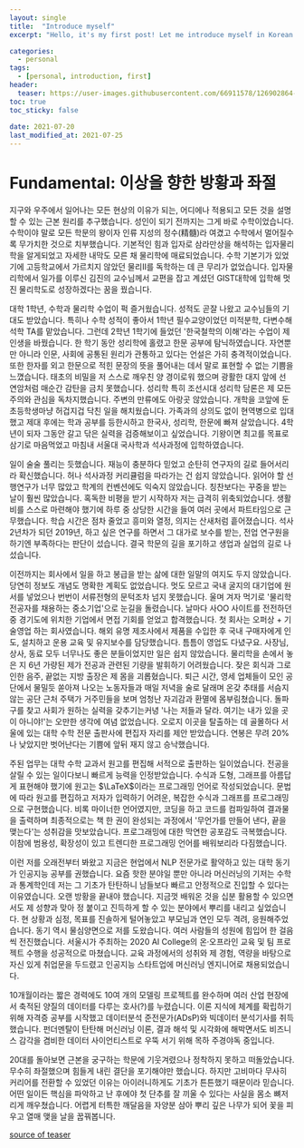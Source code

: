 ```yaml
---
layout: single
title:  "Introduce myself"
excerpt: "Hello, it's my first post! Let me introduce myself in Korean.😂"

categories:
  - personal
tags:
  - [personal, introduction, first]
header:
  teaser: https://user-images.githubusercontent.com/66911578/126902864-aa72494a-106e-4443-8654-fb6238d5bda8.jpg
toc: true
toc_sticky: false
 
date: 2021-07-20
last_modified_at: 2021-07-25
---
```


# Fundamental: 이상을 향한 방황과 좌절
지구와 우주에서 일어나는 모든 현상의 이유가 되는, 어디에나 적용되고 모든 것을 설명할 수 있는 근본 원리를 추구했습니다. 성인이 되기 전까지는 그게 바로 수학이었습니다. 수학이야 말로 모든 학문의 왕이자 인류 지성의 정수(精髓)라 여겼고 수학에서 멀어질수록 무가치한 것으로 치부했습니다. 기본적인 힘과 입자로 삼라만상을 해석하는 입자물리학을 알게되었고 
자세한 내막도 모른 채 물리학에 매료되었습니다. 수학 기본기가 있었기에 고등학교에서 가르치지 않았던 물리Ⅱ를 독학하는 데 큰 무리가 없었습니다. 입자물리학에서 일가를 이루신 김진의 교수님께서 교편을 잡고 계셨던 GIST대학에 입학해 멋진 물리학도로 성장하겠다는 꿈을 꿨습니다.

대학 1학년, 수학과 물리학 수업이 퍽 즐거웠습니다. 성적도 곧잘 나왔고 교수님들의 기대도 받았습니다. 특히나 수학 성적이 좋아서 1학년 필수교양이었던 미적분학, 다변수해석학 TA를 맡았습니다. 그런데 2학년 1학기에 들었던 '한국철학의 이해'라는 수업이 제 인생을 바꿨습니다. 한 학기 동안 성리학에 홀렸고 한문 공부에 탐닉하였습니다. 자연뿐만 아니라 인문, 
사회에 공통된 원리가 관통하고 있다는 언설은 가히 충격적이었습니다. 또한 한자를 외고 한문으로 적힌 문장의 뜻을 풀어내는 데서 말로 표현할 수 없는 기쁨을 느꼈습니다. 태초의 비밀을 저 스스로 깨우친 양 경이로워 했으며 광활한 대지 앞에 선 연암처럼 매순간 감탄을 금치 못했습니다. 성리학 특히 조선시대 성리학 담론은 제 모든 주의와 관심을 독차지했습니다. 
주변의 만류에도 아랑곳 않았습니다. 개학을 코앞에 둔 초등학생마냥 허겁지겁 닥친 일을 해치웠습니다. 가족과의 상의도 없이 현역병으로 입대했고 제대 후에는 학과 공부를 등한시하고 한국사, 성리학, 한문에 빠져 살았습니다. 4학년이 되자 그동안 갈고 닦은 실력을 검증해보이고 싶었습니다. 기왕이면 최고를 목표로 삼기로 마음먹었고 마침내 서울대 국사학과 석사과정에 
입학하였습니다.

일이 술술 풀리는 듯했습니다. 재능이 충분하다 믿었고 순탄히 연구자의 길로 들어서리라 확신했습니다. 허나 석사과정 커리큘럼을 따라가는 건 쉽지 않았습니다. 읽어야 할 선행연구가 너무 많았고 학계의 컨벤션에도 익숙지 않았습니다. 칭찬보다는 꾸중을 받는 날이 훨씬 많았습니다. 혹독한 비평을 받기 시작하자 저는 급격히 위축되었습니다. 생활비를 스스로 마련해야 했기에 
하루 중 상당한 시간을 들여 여러 곳에서 파트타임으로 근무했습니다. 학습 시간은 점차 줄었고 흥미와 열정, 의지는 산새처럼 흩어졌습니다. 석사 2년차가 되던 2019년, 하고 싶은 연구를 하면서 그 대가로 보수를 받는, 전업 연구원을 하기엔 부족하다는 판단이 섰습니다. 결국 학문의 길을 포기하고 생업과 실업의 길로 나섰습니다.

이전까지는 회사에서 일을 하고 봉급을 받는 삶에 대한 일말의 여지도 두지 않았습니다. 당연히 정보도 개념도 명확한 계획도 없었습니다. 멋도 모르고 국내 굴지의 대기업에 원서를 넣었으나 번번이 서류전형의 문턱조차 넘지 못했습니다. 울며 겨자 먹기로 '물리학 전공자를 채용하는 중소기업'으로 눈길을 돌렸습니다. 날마다 사OO 사이트를 전전하던 중 경기도에 위치한 기업에서 
면접 기회를 얻었고 합격했습니다. 첫 회사는 오퍼상 + 기술영업 하는 회사였습니다. 해외 유명 제조사에서 제품을 수입한 후 국내 구매자에게 인도, 설치하고 운용 교육 및 유지보수를 담당했습니다. 틈틈이 영업도 다녔구요. 사장님, 상사, 동료 모두 너무나도 좋은 분들이었지만 일은 쉽지 않았습니다. 물리학을 손에서 놓은 지 6년 가량된 제가 전공과 관련된 기량을 발휘하기 
어려웠습니다. 잦은 회식과 그로 인한 음주, 끝없는 지방 출장은 제 몸을 괴롭혔습니다. 퇴근 시간, 영세 업체들이 모인 공단에서 물밀듯 쏟아져 나오는 노동자들과 매일 저녁을 술로 달래며 온갖 추태를 서슴지 않는 공단 근처 주택가 거주민들을 보며 엄청난 자괴감과 환멸에 몸부림쳤습니다. 돌파구를 찾고 사회가 원하는 실력을 갖추기는커녕 '나는 저들과 달라. 여기는 내가 있을 
곳이 아니야!'는 오만한 생각에 여념 없었습니다. 오로지 이곳을 탈출하는 데 골몰하다 서울에 있는 대학 수학 전문 출판사에 편집자 자리를 제안 받았습니다. 연봉은 무려 20%나 낮았지만 벗어난다는 기쁨에 앞뒤 재지 않고 승낙했습니다.

주된 업무는 대학 수학 교과서 원고를 편집해 서적으로 출판하는 일이었습니다. 전공을 살릴 수 있는 일이다보니 빠르게 능력을 인정받았습니다. 수식과 도형, 그래프를 아름답게 표현해야 했기에 원고는 $\LaTeX$이라는 프로그래밍 언어로 작성되었습니다. 문법에 따라 원고를 편집하고 저자가 입력하기 어려운, 복잡한 수식과 그래프를 프로그래밍으로 구현했습니다. 비록 마이너한 
언어였지만, 코딩을 하고 코드를 컴파일하여 결과물을 출력하며 최종적으로는 책 한 권이 완성되는 과정에서 '무언가를 만들어 낸다, 끝을 맺는다'는 성취감을 맛보았습니다. 프로그래밍에 대한 막연한 공포감도 극복했습니다. 이참에 범용성, 확장성이 있고 트렌디한 프로그래밍 언어를 배워보리라 다짐했습니다.

이런 저를 오래전부터 봐왔고 지금은 현업에서 NLP 전문가로 활약하고 있는 대학 동기가 인공지능 공부를 권했습니다. 요즘 핫한 분야일 뿐만 아니라 머신러닝의 기저는 수학과 통계학인데 저는 그 기초가 탄탄하니 남들보다 빠르고 안정적으로 진입할 수 있다는 이유였습니다. 오랜 방황을 끝내야 했습니다. 지금껏 배워온 것을 십분 활용할 수 있으면서도 제 성향과 맞아 정 붙이고 
진득하게 할 수 있는 분야에서 뿌리를 내리고 싶었습니다. 현 상황과 심정, 목표를 진솔하게 털어놓았고 부모님과 연인 모두 격려, 응원해주었습니다. 동기 역시 물심양면으로 저를 도왔습니다. 여러 사람들의 성원에 힘입어 한 걸음씩 전진했습니다. 서울시가 주최하는 2020 AI College의 온·오프라인 교육 및 팀 프로젝트 수행을 성공적으로 마쳤습니다. 교육 과정에서의 성취와 
제 경험, 역량을 바탕으로 자신 있게 취업문을 두드렸고 인공지능 스타트업에 머신러닝 엔지니어로 채용되었습니다.

10개월이라는 짧은 경력에도 10여 개의 모델링 프로젝트를 완수하며 여러 산업 현장에서 축적된 양질의 데이터를 다루는 호사(?)를 누렸습니다. 이론 지식에 체계를 확립하기 위해 자격증 공부를 시작했고 데이터분석 준전문가(ADsP)와 빅데이터 분석기사를 취득했습니다. 펀더멘탈이 탄탄해 머신러닝 이론, 결과 해석 및 시각화에 해박면서도 비즈니스 감각을 겸비한 데이터 
사이언티스트로 우뚝 서기 위해 목하 주경야독 중입니다.

20대를 돌아보면 근본을 궁구하는 학문에 기웃겨렸으나 정착하지 못하고 떠돌았습니다. 무수히 좌절했으며 힘들게 내린 결단을 포기해야만 했습니다. 하지만 고비마다 무사히 커리어를 전환할 수 있었던 이유는 아이러니하게도 기초가 튼튼했기 때문이라 믿습니다. 어떤 일이든 핵심을 파악하고 난 후에야 첫 단추를 잘 끼울 수 있다는 사실을 몸소 뼈저리게 깨우쳤습니다. 어렵게 터특한 
깨달음을 자양분 삼아 뿌리 깊은 나무가 되어 꽃을 피우고 열매 맺을 날을 꿉꿔봅니다.

[source of teaser](https://unsplash.com/photos/mMF16-JmpfQ?utm_source=unsplash&utm_medium=referral&utm_content=creditShareLink)